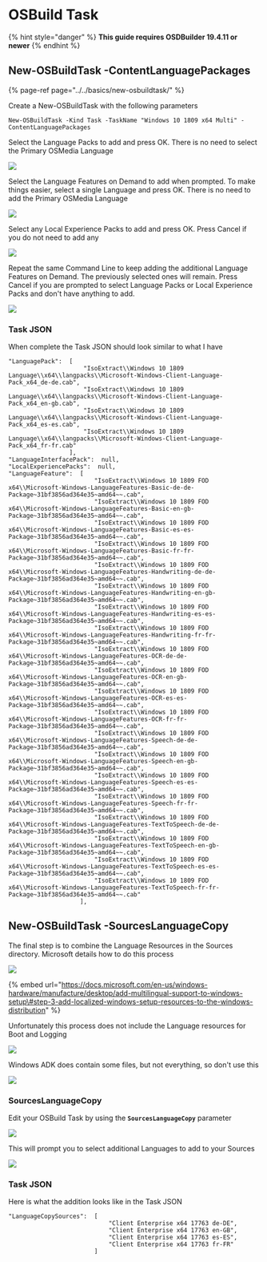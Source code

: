 # OSBuild Task

{% hint style="danger" %}
**This guide requires OSDBuilder 19.4.11 or newer**
{% endhint %}

## New-OSBuildTask -ContentLanguagePackages

{% page-ref page="../../basics/new-osbuildtask/" %}

Create a New-OSBuildTask with the following parameters

```text
New-OSBuildTask -Kind Task -TaskName "Windows 10 1809 x64 Multi" -ContentLanguagePackages
```

Select the Language Packs to add and press OK.  There is no need to select the Primary OSMedia Language

![](../../../../.gitbook/assets/image%20%28224%29.png)

Select the Language Features on Demand to add when prompted.  To make things easier, select a single Language and press OK.  There is no need to add the Primary OSMedia Language

![](../../../../.gitbook/assets/image%20%28230%29.png)

Select any Local Experience Packs to add and press OK.  Press Cancel if you do not need to add any

![](../../../../.gitbook/assets/image%20%28218%29.png)

Repeat the same Command Line to keep adding the additional Language Features on Demand.  The previously selected ones will remain.  Press Cancel if you are prompted to select Language Packs or Local Experience Packs and don't have anything to add.

![](../../../../.gitbook/assets/image%20%28308%29.png)

### Task JSON

When complete the Task JSON should look similar to what I have

```text
"LanguagePack":  [
					 "IsoExtract\\Windows 10 1809 Language\\x64\\langpacks\\Microsoft-Windows-Client-Language-Pack_x64_de-de.cab",
					 "IsoExtract\\Windows 10 1809 Language\\x64\\langpacks\\Microsoft-Windows-Client-Language-Pack_x64_en-gb.cab",
					 "IsoExtract\\Windows 10 1809 Language\\x64\\langpacks\\Microsoft-Windows-Client-Language-Pack_x64_es-es.cab",
					 "IsoExtract\\Windows 10 1809 Language\\x64\\langpacks\\Microsoft-Windows-Client-Language-Pack_x64_fr-fr.cab"
				 ],
"LanguageInterfacePack":  null,
"LocalExperiencePacks":  null,
"LanguageFeature":  [
						"IsoExtract\\Windows 10 1809 FOD x64\\Microsoft-Windows-LanguageFeatures-Basic-de-de-Package~31bf3856ad364e35~amd64~~.cab",
						"IsoExtract\\Windows 10 1809 FOD x64\\Microsoft-Windows-LanguageFeatures-Basic-en-gb-Package~31bf3856ad364e35~amd64~~.cab",
						"IsoExtract\\Windows 10 1809 FOD x64\\Microsoft-Windows-LanguageFeatures-Basic-es-es-Package~31bf3856ad364e35~amd64~~.cab",
						"IsoExtract\\Windows 10 1809 FOD x64\\Microsoft-Windows-LanguageFeatures-Basic-fr-fr-Package~31bf3856ad364e35~amd64~~.cab",
						"IsoExtract\\Windows 10 1809 FOD x64\\Microsoft-Windows-LanguageFeatures-Handwriting-de-de-Package~31bf3856ad364e35~amd64~~.cab",
						"IsoExtract\\Windows 10 1809 FOD x64\\Microsoft-Windows-LanguageFeatures-Handwriting-en-gb-Package~31bf3856ad364e35~amd64~~.cab",
						"IsoExtract\\Windows 10 1809 FOD x64\\Microsoft-Windows-LanguageFeatures-Handwriting-es-es-Package~31bf3856ad364e35~amd64~~.cab",
						"IsoExtract\\Windows 10 1809 FOD x64\\Microsoft-Windows-LanguageFeatures-Handwriting-fr-fr-Package~31bf3856ad364e35~amd64~~.cab",
						"IsoExtract\\Windows 10 1809 FOD x64\\Microsoft-Windows-LanguageFeatures-OCR-de-de-Package~31bf3856ad364e35~amd64~~.cab",
						"IsoExtract\\Windows 10 1809 FOD x64\\Microsoft-Windows-LanguageFeatures-OCR-en-gb-Package~31bf3856ad364e35~amd64~~.cab",
						"IsoExtract\\Windows 10 1809 FOD x64\\Microsoft-Windows-LanguageFeatures-OCR-es-es-Package~31bf3856ad364e35~amd64~~.cab",
						"IsoExtract\\Windows 10 1809 FOD x64\\Microsoft-Windows-LanguageFeatures-OCR-fr-fr-Package~31bf3856ad364e35~amd64~~.cab",
						"IsoExtract\\Windows 10 1809 FOD x64\\Microsoft-Windows-LanguageFeatures-Speech-de-de-Package~31bf3856ad364e35~amd64~~.cab",
						"IsoExtract\\Windows 10 1809 FOD x64\\Microsoft-Windows-LanguageFeatures-Speech-en-gb-Package~31bf3856ad364e35~amd64~~.cab",
						"IsoExtract\\Windows 10 1809 FOD x64\\Microsoft-Windows-LanguageFeatures-Speech-es-es-Package~31bf3856ad364e35~amd64~~.cab",
						"IsoExtract\\Windows 10 1809 FOD x64\\Microsoft-Windows-LanguageFeatures-Speech-fr-fr-Package~31bf3856ad364e35~amd64~~.cab",
						"IsoExtract\\Windows 10 1809 FOD x64\\Microsoft-Windows-LanguageFeatures-TextToSpeech-de-de-Package~31bf3856ad364e35~amd64~~.cab",
						"IsoExtract\\Windows 10 1809 FOD x64\\Microsoft-Windows-LanguageFeatures-TextToSpeech-en-gb-Package~31bf3856ad364e35~amd64~~.cab",
						"IsoExtract\\Windows 10 1809 FOD x64\\Microsoft-Windows-LanguageFeatures-TextToSpeech-es-es-Package~31bf3856ad364e35~amd64~~.cab",
						"IsoExtract\\Windows 10 1809 FOD x64\\Microsoft-Windows-LanguageFeatures-TextToSpeech-fr-fr-Package~31bf3856ad364e35~amd64~~.cab"
					],
```

## New-OSBuildTask -SourcesLanguageCopy

The final step is to combine the Language Resources in the Sources directory.  Microsoft details how to do this process 

![](../../../../.gitbook/assets/image%20%28273%29.png)

{% embed url="https://docs.microsoft.com/en-us/windows-hardware/manufacture/desktop/add-multilingual-support-to-windows-setup\#step-3-add-localized-windows-setup-resources-to-the-windows-distribution" %}

Unfortunately this process does not include the Language resources for Boot and Logging

![](../../../../.gitbook/assets/image%20%2872%29.png)

Windows ADK does contain some files, but not everything, so don't use this

![](../../../../.gitbook/assets/image%20%28262%29.png)

### SourcesLanguageCopy

Edit your OSBuild Task by using the **`SourcesLanguageCopy`** parameter

![](../../../../.gitbook/assets/image%20%28358%29.png)

This will prompt you to select additional Languages to add to your Sources

![](../../../../.gitbook/assets/image%20%28184%29.png)

### Task JSON

Here is what the addition looks like in the Task JSON

```text
"LanguageCopySources":  [
							"Client Enterprise x64 17763 de-DE",
							"Client Enterprise x64 17763 en-GB",
							"Client Enterprise x64 17763 es-ES",
							"Client Enterprise x64 17763 fr-FR"
						]
```







